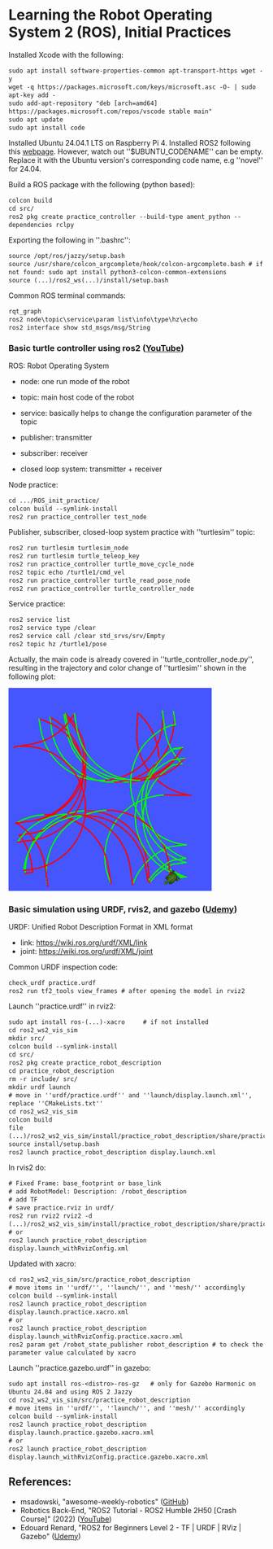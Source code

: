 # Learning the Robot Operating System 2 (ROS), Initial Practices

Installed Xcode with the following:

    sudo apt install software-properties-common apt-transport-https wget -y
    wget -q https://packages.microsoft.com/keys/microsoft.asc -O- | sudo apt-key add -
    sudo add-apt-repository "deb [arch=amd64] https://packages.microsoft.com/repos/vscode stable main"
    sudo apt update
    sudo apt install code

Installed Ubuntu 24.04.1 LTS on Raspberry Pi 4. Installed ROS2 following this <a href="https://docs.ros.org/en/jazzy/Installation/Ubuntu-Install-Debs.html">webpage</a>. However, watch out ''$UBUNTU_CODENAME'' can be empty. Replace it with the Ubuntu version's corresponding code name, e.g ''novel'' for 24.04.

Build a ROS package with the following (python based): 

    colcon build
    cd src/
    ros2 pkg create practice_controller --build-type ament_python --dependencies rclpy

Exporting the following in ''.bashrc'':

    source /opt/ros/jazzy/setup.bash
    source /usr/share/colcon_argcomplete/hook/colcon-argcomplete.bash # if not found: sudo apt install python3-colcon-common-extensions
    source (...)/ros2_ws(...)/install/setup.bash

Common ROS terminal commands:

    rqt_graph
    ros2 node\topic\service\param list\info\type\hz\echo
    ros2 interface show std_msgs/msg/String

### Basic turtle controller using ros2 (<a href="https://www.youtube.com/watch?v=Gg25GfA456o">YouTube</a>)
ROS: Robot Operating System
- node: one run mode of the robot
- topic: main host code of the robot
- service: basically helps to change the configuration parameter of the topic

- publisher: transmitter
- subscriber: receiver
- closed loop system: transmitter + receiver

Node practice:

    cd .../ROS_init_practice/
    colcon build --symlink-install
    ros2 run practice_controller test_node

Publisher, subscriber, closed-loop system practice with ''turtlesim'' topic:

    ros2 run turtlesim turtlesim_node 
    ros2 run turtlesim turtle_teleop_key
    ros2 run practice_controller turtle_move_cycle_node 
    ros2 topic echo /turtle1/cmd_vel
    ros2 run practice_controller turtle_read_pose_node 
    ros2 run practice_controller turtle_controller_node
    
Service practice:

    ros2 service list
    ros2 service type /clear
    ros2 service call /clear std_srvs/srv/Empty 
    ros2 topic hz /turtle1/pose

Actually, the main code is already covered in ''turtle_controller_node.py'', resulting in the trajectory and color change of ''turtlesim'' shown in the following plot:

<img src="https://github.com/SphericalCowww/ROS_init_practice/blob/main/practice_controller_demo.png" width="400">

### Basic simulation using URDF, rvis2, and gazebo (<a href="https://www.udemy.com/course/ros2-tf-urdf-rviz-gazebo">Udemy</a>)
URDF: Unified Robot Description Format in XML format
- link: https://wiki.ros.org/urdf/XML/link
- joint: https://wiki.ros.org/urdf/XML/joint

Common URDF inspection code:

    check_urdf practice.urdf
    ros2 run tf2_tools view_frames # after opening the model in rviz2

Launch ''practice.urdf'' in rviz2:

    sudo apt install ros-(...)-xacro     # if not installed
    cd ros2_ws2_vis_sim
    mkdir src/
    colcon build --symlink-install
    cd src/
    ros2 pkg create practice_robot_description
    cd practice_robot_description
    rm -r include/ src/
    mkdir urdf launch
    # move in ''urdf/practice.urdf'' and ''launch/display.launch.xml'', replace ''CMakeLists.txt''
    cd ros2_ws2_vis_sim
    colcon build
    file (...)/ros2_ws2_vis_sim/install/practice_robot_description/share/practice_robot_description/urdf/practice.urdf
    source install/setup.bash
    ros2 launch practice_robot_description display.launch.xml

In rvis2 do:

    # Fixed Frame: base_footprint or base_link
    # add RobotModel: Description: /robot_description
    # add TF
    # save practice.rviz in urdf/
    ros2 run rviz2 rviz2 -d (...)/ros2_ws2_vis_sim/install/practice_robot_description/share/practice_robot_description/practice.rviz
    # or
    ros2 launch practice_robot_description display.launch_withRvizConfig.xml

Updated with xacro:

    cd ros2_ws2_vis_sim/src/practice_robot_description
    # move items in ''urdf/'', ''launch/'', and ''mesh/'' accordingly
    colcon build --symlink-install
    ros2 launch practice_robot_description display.launch.practice.xacro.xml
    # or 
    ros2 launch practice_robot_description display.launch_withRvizConfig.practice.xacro.xml
    ros2 param get /robot_state_publisher robot_description # to check the parameter value calculated by xacro

Launch ''practice.gazebo.urdf'' in gazebo:
    
    sudo apt install ros-<distro>-ros-gz   # only for Gazebo Harmonic on Ubuntu 24.04 and using ROS 2 Jazzy
    cd ros2_ws2_vis_sim/src/practice_robot_description
    # move items in ''urdf/'', ''launch/'', and ''mesh/'' accordingly
    colcon build --symlink-install
    ros2 launch practice_robot_description display.launch.practice.gazebo.xacro.xml
    # or 
    ros2 launch practice_robot_description display.launch_withRvizConfig.practice.gazebo.xacro.xml
    
## References:
- msadowski, "awesome-weekly-robotics" (<a href="https://github.com/msadowski/awesome-weekly-robotics">GitHub</a>)
- Robotics Back-End, "ROS2 Tutorial - ROS2 Humble 2H50 [Crash Course]" (2022) (<a href="https://www.youtube.com/watch?v=Gg25GfA456o">YouTube</a>)
- Edouard Renard, "ROS2 for Beginners Level 2 - TF | URDF | RViz | Gazebo" (<a href="https://www.udemy.com/course/ros2-tf-urdf-rviz-gazebo">Udemy</a>)

